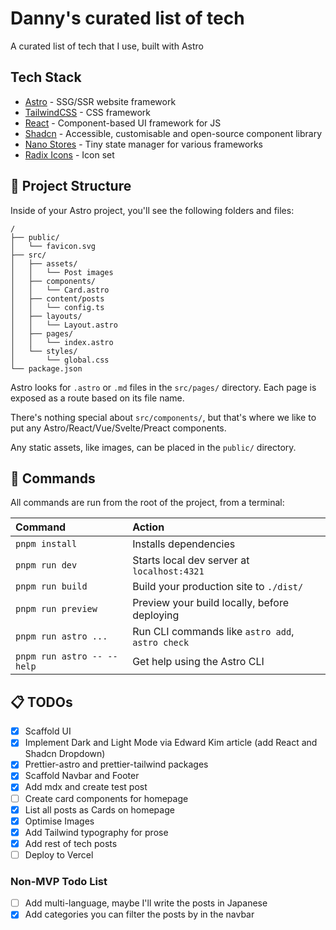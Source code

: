 # Danny's curated list of tech

A curated list of tech that I use, built with Astro

## Tech Stack

- [Astro](https://astro.build) - SSG/SSR website framework
- [TailwindCSS](https://tailwindui.com/) - CSS framework
- [React](https://react.dev/) - Component-based UI framework for JS
- [Shadcn](https://ui.shadcn.com/) - Accessible, customisable and open-source component library
- [Nano Stores](https://github.com/nanostores/nanostores) - Tiny state manager for various frameworks
- [Radix Icons](https://www.radix-ui.com/icons) - Icon set

## 🚀 Project Structure

Inside of your Astro project, you'll see the following folders and files:

```text
/
├── public/
│   └── favicon.svg
├── src/
│   ├── assets/
│   │   └── Post images
│   ├── components/
│   │   └── Card.astro
│   ├── content/posts
│   │   └── config.ts
│   ├── layouts/
│   │   └── Layout.astro
│   ├── pages/
│   │   └── index.astro
│   └── styles/
│       └── global.css
└── package.json
```

Astro looks for `.astro` or `.md` files in the `src/pages/` directory. Each page is exposed as a route based on its file name.

There's nothing special about `src/components/`, but that's where we like to put any Astro/React/Vue/Svelte/Preact components.

Any static assets, like images, can be placed in the `public/` directory.

## 🧞 Commands

All commands are run from the root of the project, from a terminal:

| Command                    | Action                                           |
| :------------------------- | :----------------------------------------------- |
| `pnpm install`             | Installs dependencies                            |
| `pnpm run dev`             | Starts local dev server at `localhost:4321`      |
| `pnpm run build`           | Build your production site to `./dist/`          |
| `pnpm run preview`         | Preview your build locally, before deploying     |
| `pnpm run astro ...`       | Run CLI commands like `astro add`, `astro check` |
| `pnpm run astro -- --help` | Get help using the Astro CLI                     |

## 📋 TODOs

- [x] Scaffold UI
- [x] Implement Dark and Light Mode via Edward Kim article (add React and Shadcn Dropdown)
- [x] Prettier-astro and prettier-tailwind packages
- [x] Scaffold Navbar and Footer
- [x] Add mdx and create test post
- [ ] Create card components for homepage
- [x] List all posts as Cards on homepage
- [x] Optimise Images
- [x] Add Tailwind typography for prose
- [x] Add rest of tech posts
- [ ] Deploy to Vercel

### Non-MVP Todo List

- [ ] Add multi-language, maybe I'll write the posts in Japanese
- [x] Add categories you can filter the posts by in the navbar
